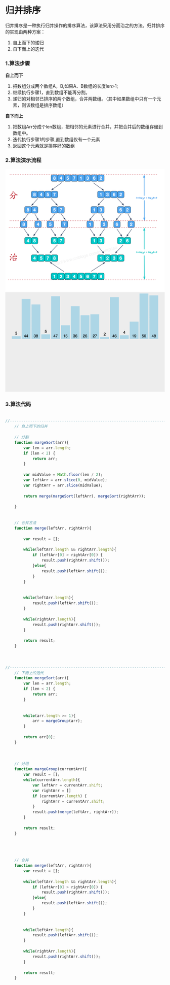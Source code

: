 # 归并排序

归并排序是一种执行归并操作的排序算法，该算法采用分而治之的方法。归并排序的实现由两种方案：

1. 自上而下的递归
2. 自下而上的迭代


### 1.算法步骤

**自上而下**

1. 把数组分成两个数组A，B,如果A、B数组的长度len>1;
2. 继续执行步骤1，直到数组不能再分割。
3. 递归的对相邻已排序的两个数组，合并两数组。（其中如果数组中只有一个元素，则该数组是排序数组）


**自下而上**

1. 把数组Arr分成个len数组，把相邻的元素进行合并，并把合并后的数组存储到数组中。
2. 迭代执行步骤1的步骤,直到数组仅有一个元素
3. 返回这个元素就是排序好的数组


### 2.算法演示流程
![Bubbling Sort](https://raw.githubusercontent.com/FlameDream/Learn_Algorithm/main/resource/mergeSort_img1.png)
![Bubbling Sort](https://raw.githubusercontent.com/FlameDream/Learn_Algorithm/main/resource/mergeSort_img2.gif)


### 3.算法代码
```javascript

//---------------------------------------------------------------------------
	// 自上而下的归并
	
	// 分割
	function margeSort(arr){
		var len = arr.length;
		if (len < 2) {
			return arr;
		}

		var midValue = Math.floor(len / 2);
		var leftArr = arr.slice(0, midValue);
		var rightArr = arr.slice(midValue);

		return merge(margeSort(leftArr), mergeSort(rightArr));

	}


	// 合并方法
	function merge(leftArr, rightArr){

		var result = [];

		while(leftArr.length && rightArr.length){
			if (leftArr[0] > rightArr[0]) {
				result.push(rightArr.shift());
			}else{
				result.push(leftArr.shift());
			}
		}


		while(leftArr.length){
			result.push(leftArr.shift());
		}

		while(rightArr.length){
			result.push(rightArr.shift());
		}

		return result;
	}



//---------------------------------------------------------------------------
	// 下而上的迭代
	function mergeSort(arr){
		var len = arr.length;
		if (len < 2) {
			return arr;
		}

		
		while(arr.length >= 1){
			arr = margeGroup(arr);
		}

		return arr[0];
	}



	// 分组
	function margeGroup(currentArr){
		var result = [];
		while(currentArr.length){
			var leftArr = currentArr.shift;
			var rightArr = []
			if (currentArr.length) {
				rightArr = currentArr.shift;
			}
			result.push(merge(leftArr, rightArr));
		}

		return result;
	}




	// 合并
	function merge(leftArr, rightArr){
		var result = [];

		while(leftArr.length && rightArr.length){
			if (leftArr[0] > rightArr[0]) {
				result.push(rightArr.shift());
			}else{
				result.push(leftArr.shift());
			}
		}


		while(leftArr.length){
			result.push(leftArr.shift());
		}

		while(rightArr.length){
			result.push(rightArr.shift());
		}

		return result;
	}

```
